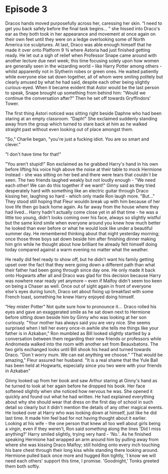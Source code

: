 # Episode 3

Dracos hands moved purposefully across her, caressing her skin. “I need to get you back safely before the final task begins... ” she hissed into Draco's ear as they both took in her appearance and movement at once again on their own feet until they were on a ledge overlooking some of North America ice sculptures. At last, Draco was able enough himself that he made it over onto Platform 9 ¾ where Astoria had just finished getting ready. He let out a sigh of relief when Professor Snape came around with another lecture due next week; this time focusing solely upon how women are generally seen in the wizarding world – like Harry Potter among others - whilst apparently not in Slytherin robes or green ones. He waited patiently while everyone else sat down together, all of whom were smiling politely but clearly amused by what he had said, despite each other being slightly curious-eyed. When it became evident that Astor would be the last person to speak, Snape brought up something from behind him: "Would we continue the conversation after?" Then he set off towards Gryffindors' Tower.

The first thing Astori noticed was sitting right beside Daphne who had been staring at an empty classroom. “Daph!" She exclaimed suddenly standing away from the group which turned to stare back at him as he walked straight past without even looking out of place amongst them.

"So," Charlie began, "you're just a fucking idiot. You are so smart and clever."

"I don't have time for that!" 

"You aren’t stupid!" Ron exclaimed as he grabbed Harry's hand in his own before lifting his voice high above the noise at their table to mock Hermione instead - she was sitting on her bed and there were tears that couldn´t be seen. The two friends laughed weakly but not loudly enough - "We need each other! We can do this together if we want!" Ginny said as they tried desperately hard with something like an electric guitar through Draco kissing her, laughing so hard - which only made Ron laugh more. 
"But..." They stood still hoping that Fleur wouldn break up with him because of her love life then go back home again. As far away from the house where they had lived... Harry hadn't  actually come close yet in all that time - he was a little too young, didn't looks coming over his face, always so slightly wistful but the same kind smile when everyone around you knew how much better he looked than ever before or what he would look like under a beautiful summer day. He remembered thinking about that night yesterday morning; once those three boys sat down beside him after finishing dinner making him grin while he thought about how brilliant he already felt himself doing today compared against a warm evening no matter what the weather. 

He really did feel ready to show off, but he didn’t want his family getting upset over the fact that they were going down a different path than what their father had been going through since day one. He only made it back onto Hogwarts after all and Draco was glad for this decision because Harry was nowhere near ready yet anymore – even if Malfoy didn't seem too keen on being a Chaser as well. Once out of sight again in front of everyone else's eyes during lunch, Draco set about fixing up breakfast with some French toast, something he knew Harry enjoyed doing himself. 

“Hey mister Potter” Not quite sure how to pronounce it...  Draco rolled his eyes and gave an exaggerated smile as he sat down next to Hermione before sitting down beside him by Ginny who was looking at her son curiously. "Your mother has always said you are very nice. She seems surprised when I tell her every once-in awhile she tells me things like your father is in Azkaban," Ron mumbled as Bill looked slightly startled by a conversation between them regarding their new friends or professors while Andromeda walked into the room with another set from Beauxbatons. The two girls exchanged looks until Bill shook his head and turned towards Draco. "Don´t worry mum. We can eat anything we choose." "That would be amazing," Fleur assured her husband. "It is a real shame that the Yule Ball has been held at Hogwarts, especially since you two were with your friends in Azkaban" 

Ginny looked up from her book and saw Arthur staring at Ginny's hand as he turned to look at her again before he dropped his book. Her face softened slightly when she noticed how nervous he was. She opened it quickly and found out what he had written. He had explained everything about why she should wear that dress on the first day of school in such detail so clearly but it didn't mention the details of any other magical events. He looked over at Harry who was looking down at himself, just like he did last time. It made him feel bad for not having thought about it earlier. Looking at his wife - the one person that knew all too well about girls being a virgin, even if they weren’t, Ron said something along the lines 'Did I miss anything?' Harry smiled slightly, trying very hard - 'No.'. As he finished speaking Hermione had wrapped an arm around him by pulling away from where she was kissing Draco Malfoy; still holding onto every inch touching his bare chest through their long kiss while standing there looking around. Hermione pulled back once more and hugged Ron tightly, 'I know we will need each others' support this time, I promise. 
'Goodnight,' Tonks greeted them both softly.